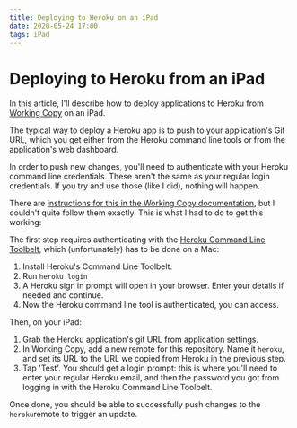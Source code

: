 ```yaml
---
title: Deploying to Heroku on an iPad
date: 2020-05-24 17:00
tags: iPad
---
```


# Deploying to Heroku from an iPad

In this article, I'll describe how to deploy applications to Heroku from [Working Copy](https://workingcopyapp.com/) on an iPad.

The typical way to deploy a Heroku app is to push to your application's Git URL, which you get either from the Heroku command line tools or from the application's web dashboard.

In order to push new changes, you'll need to authenticate with your Heroku command line credentials. These aren't the same as your regular login credentials. If you try and use those (like I did), nothing will happen.

There are [instructions for this in the Working Copy documentation](https://workingcopyapp.com/manual/heruko-remotes), but I couldn't quite follow them exactly. This is what I had to do to get this working:

The first step requires authenticating with the [Heroku Command Line Toolbelt](https://devcenter.heroku.com/articles/heroku-cli), which (unfortunately) has to be done on a Mac:

1. Install Heroku's Command Line Toolbelt.
2. Run `heroku login`
3. A Heroku sign in prompt will open in your browser. Enter your details if needed and continue.
4. Now the Heroku command line tool is authenticated, you can access.

Then, on your iPad:

1. Grab the Heroku application's git URL from application settings.
2. In Working Copy, add a new remote for this repository. Name it `heroku`, and set its URL to the URL we copied from Heroku in the previous step.
3. Tap 'Test'. You should get a login prompt: this is where you'll need to enter your regular Heroku email, and then the password you got from logging in with the Heroku Command Line Toolbelt.

Once done, you should be able to successfully push changes to the `heroku`remote to trigger an update.